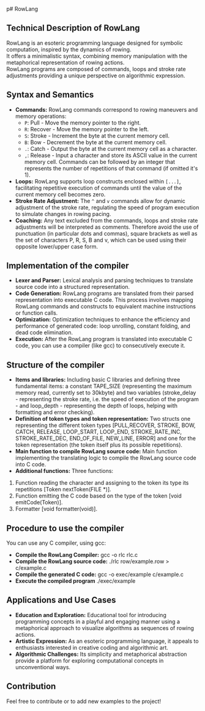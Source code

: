 p# RowLang

## Technical Description of RowLang

RowLang is an esoteric programming language designed for symbolic computation, inspired by the dynamics of rowing.  
It offers a minimalistic syntax, combining memory manipulation with the metaphorical representation of rowing actions.  
RowLang programs are composed of commands, loops and stroke rate adjustments providing a unique perspective on algorithmic expression.  

## Syntax and Semantics

- **Commands:** RowLang commands correspond to rowing maneuvers and memory operations:
  - `P`: Pull - Move the memory pointer to the right.
  - `R`: Recover - Move the memory pointer to the left.
  - `S`: Stroke - Increment the byte at the current memory cell.
  - `B`: Bow - Decrement the byte at the current memory cell.
  - `.`: Catch - Output the byte at the current memory cell as a character.
  - `,`: Release - Input a character and store its ASCII value in the current memory cell.
  Commands can be followed by an integer that represents the number of repetitions of that command (if omitted it's 1).
- **Loops:** RowLang supports loop constructs enclosed within `[...]`, facilitating repetitive execution of commands until the value of the current memory cell becomes zero.
- **Stroke Rate Adjustment:** The `^` and `v` commands allow for dynamic adjustment of the stroke rate, regulating the speed of program execution to simulate changes in rowing pacing.
- **Coaching:** Any text excluded from the commands, loops and stroke rate adjustments will be interpreted as comments. Therefore avoid the use of punctuation (in particular dots and commas), square brackets as well as the set of characters P, R, S, B and v, which can be used using their opposite lower/upper case form.

## Implementation of the compiler

- **Lexer and Parser:** Lexical analysis and parsing techniques to translate source code into a structured representation.
- **Code Generation:** RowLang programs are translated from their parsed representation into executable C code. This process involves mapping RowLang commands and constructs to equivalent machine instructions or function calls.
- **Optimization:** Optimization techniques to enhance the efficiency and performance of generated code: loop unrolling, constant folding, and dead code elimination.
- **Execution:** After the RowLang program is translated into executable C code, you can use a compiler (like gcc) to consecutively execute it.

## Structure of the compiler

- **Items and libraries:** Including basic C libraries and defining three fundamental items: a constant TAPE_SIZE (representing the maximum memory read, currently set to 30kbyte) and two variables (stroke_delay - representing the stroke rate, i.e. the speed of execution of the program - and loop_depth - representing the depth of loops, helping with formatting and error checking).
- **Definition of token types and token representation:** Two structs one representing the different token types [PULL,RECOVER, STROKE, BOW, CATCH, RELEASE, LOOP_START, LOOP_END, STROKE_RATE_INC, STROKE_RATE_DEC, END_OF_FILE, NEW_LINE, ERROR] and one for the token representation (the token itself plus its possible repetitions).
- **Main function to compile RowLang source code:** Main function implementing the translating logic to compile the RowLang source code into C code.
- **Additional functions:** Three functions:
1. Function reading the character and assigning to the token its type its repetitions [Token nextToken(FILE *)].
2. Function emitting the C code based on the type of the token [void emitCode(Token)].
3. Formatter [void formatter(void)].

## Procedure to use the compiler
You can use any C compiler, using gcc:
- **Compile the RowLang Compiler:** gcc -o rlc rlc.c
- **Compile the RowLang source code:** ./rlc row/example.row > c/example.c
- **Compile the generated C code:** gcc -o exec/example c/example.c
- **Execute the compiled program** ./exec/example

## Applications and Use Cases

- **Education and Exploration:** Educational tool for introducing programming concepts in a playful and engaging manner using a metaphorical approach to visualize algorithms as sequences of rowing actions.
- **Artistic Expression:** As an esoteric programming language, it appeals to enthusiasts interested in creative coding and algorithmic art. 
- **Algorithmic Challenges:** Its simplicity and metaphorical abstraction provide a platform for exploring computational concepts in unconventional ways.

## Contribution
Feel free to contribute or to add new examples to the project!
